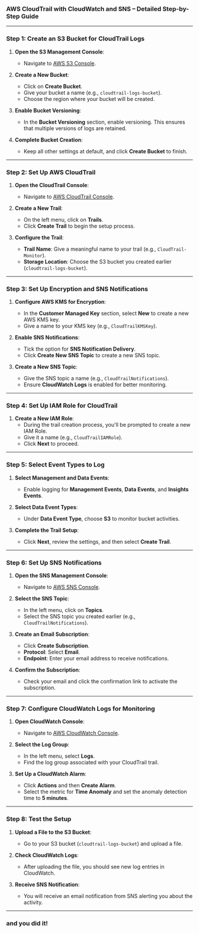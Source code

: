 ### AWS CloudTrail with CloudWatch and SNS – Detailed Step-by-Step Guide

---

### **Step 1: Create an S3 Bucket for CloudTrail Logs**

1. **Open the S3 Management Console**:
   - Navigate to [AWS S3 Console](https://s3.console.aws.amazon.com/s3/).
   
2. **Create a New Bucket**:
   - Click on **Create Bucket**.
   - Give your bucket a name (e.g., `cloudtrail-logs-bucket`).
   - Choose the region where your bucket will be created.
   
3. **Enable Bucket Versioning**:
   - In the **Bucket Versioning** section, enable versioning. This ensures that multiple versions of logs are retained.
   
4. **Complete Bucket Creation**:
   - Keep all other settings at default, and click **Create Bucket** to finish.

---

### **Step 2: Set Up AWS CloudTrail**

1. **Open the CloudTrail Console**:
   - Navigate to [AWS CloudTrail Console](https://console.aws.amazon.com/cloudtrail/).

2. **Create a New Trail**:
   - On the left menu, click on **Trails**.
   - Click **Create Trail** to begin the setup process.
   
3. **Configure the Trail**:
   - **Trail Name**: Give a meaningful name to your trail (e.g., `CloudTrail-Monitor`).
   - **Storage Location**: Choose the S3 bucket you created earlier (`cloudtrail-logs-bucket`).

---

### **Step 3: Set Up Encryption and SNS Notifications**

1. **Configure AWS KMS for Encryption**:
   - In the **Customer Managed Key** section, select **New** to create a new AWS KMS key.
   - Give a name to your KMS key (e.g., `CloudTrailKMSKey`).

2. **Enable SNS Notifications**:
   - Tick the option for **SNS Notification Delivery**.
   - Click **Create New SNS Topic** to create a new SNS topic.

3. **Create a New SNS Topic**:
   - Give the SNS topic a name (e.g., `CloudTrailNotifications`).
   - Ensure **CloudWatch Logs** is enabled for better monitoring.

---

### **Step 4: Set Up IAM Role for CloudTrail**

1. **Create a New IAM Role**:
   - During the trail creation process, you'll be prompted to create a new IAM Role.
   - Give it a name (e.g., `CloudTrailIAMRole`).
   - Click **Next** to proceed.

---

### **Step 5: Select Event Types to Log**

1. **Select Management and Data Events**:
   - Enable logging for **Management Events**, **Data Events**, and **Insights Events**.
   
2. **Select Data Event Types**:
   - Under **Data Event Type**, choose **S3** to monitor bucket activities.

3. **Complete the Trail Setup**:
   - Click **Next**, review the settings, and then select **Create Trail**.

---

### **Step 6: Set Up SNS Notifications**

1. **Open the SNS Management Console**:
   - Navigate to [AWS SNS Console](https://console.aws.amazon.com/sns/).
   
2. **Select the SNS Topic**:
   - In the left menu, click on **Topics**.
   - Select the SNS topic you created earlier (e.g., `CloudTrailNotifications`).

3. **Create an Email Subscription**:
   - Click **Create Subscription**.
   - **Protocol**: Select **Email**.
   - **Endpoint**: Enter your email address to receive notifications.

4. **Confirm the Subscription**:
   - Check your email and click the confirmation link to activate the subscription.

---

### **Step 7: Configure CloudWatch Logs for Monitoring**

1. **Open CloudWatch Console**:
   - Navigate to [AWS CloudWatch Console](https://console.aws.amazon.com/cloudwatch/).
   
2. **Select the Log Group**:
   - In the left menu, select **Logs**.
   - Find the log group associated with your CloudTrail trail.

3. **Set Up a CloudWatch Alarm**:
   - Click **Actions** and then **Create Alarm**.
   - Select the metric for **Time Anomaly** and set the anomaly detection time to **5 minutes**.

---

### **Step 8: Test the Setup**

1. **Upload a File to the S3 Bucket**:
   - Go to your S3 bucket (`cloudtrail-logs-bucket`) and upload a file.
   
2. **Check CloudWatch Logs**:
   - After uploading the file, you should see new log entries in CloudWatch.

3. **Receive SNS Notification**:
   - You will receive an email notification from SNS alerting you about the activity.

---

### **and you did it!**